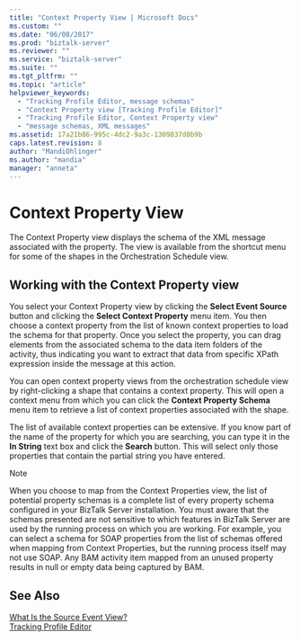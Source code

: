 ```yaml
---
title: "Context Property View | Microsoft Docs"
ms.custom: ""
ms.date: "06/08/2017"
ms.prod: "biztalk-server"
ms.reviewer: ""
ms.service: "biztalk-server"
ms.suite: ""
ms.tgt_pltfrm: ""
ms.topic: "article"
helpviewer_keywords: 
  - "Tracking Profile Editor, message schemas"
  - "Context Property view [Tracking Profile Editor]"
  - "Tracking Profile Editor, Context Property view"
  - "message schemas, XML messages"
ms.assetid: 17a21b86-995c-4dc2-9a3c-1309837d0b9b
caps.latest.revision: 8
author: "MandiOhlinger"
ms.author: "mandia"
manager: "anneta"
---
```

# Context Property View
The Context Property view displays the schema of the XML message associated with the property. The view is available from the shortcut menu for some of the shapes in the Orchestration Schedule view.  
  
## Working with the Context Property view  
 You select your Context Property view by clicking the **Select Event Source** button and clicking the **Select Context Property** menu item. You then choose a context property from the list of known context properties to load the schema for that property. Once you select the property, you can drag elements from the associated schema to the data item folders of the activity, thus indicating you want to extract that data from specific XPath expression inside the message at this action.  
  
 You can open context property views from the orchestration schedule view by right-clicking a shape that contains a context property. This will open a context menu from which you can click the **Context Property Schema** menu item to retrieve a list of context properties associated with the shape.  
  
 The list of available context properties can be extensive. If you know part of the name of the property for which you are searching, you can type it in the **In String** text box and click the **Search** button. This will select only those properties that contain the partial string you have entered.  
  
> [!NOTE]
>  When you choose to map from the Context Properties view, the list of potential property schemas is a complete list of every property schema configured in your BizTalk Server installation.  You must aware that the schemas presented are not sensitive to which features in BizTalk Server are used by the running process on which you are working. For example, you can select a schema for SOAP properties from the list of schemas offered when mapping from Context Properties, but the running process itself may not use SOAP. Any BAM activity item mapped from an unused property results in null or empty data being captured by BAM.  
  
## See Also  
 [What Is the Source Event View?](../core/what-is-the-source-event-view.md)   
 [Tracking Profile Editor](../core/tracking-profile-editor.md)
